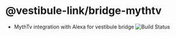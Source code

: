 # @vestibule-link/bridge-mythtv
* MythTv integration with Alexa for vestibule bridge ![Build Status](https://codebuild.us-east-1.amazonaws.com/badges?uuid=eyJlbmNyeXB0ZWREYXRhIjoiUEh5WE1JSE5sK2ROMzNuSFB6ZklFc0k3OUZsVkFjYzFGNUZCeHhucytkQVgreC8xdGppYnJzLzZKWDJjNzRMcFBWREVFeFVjYmVyRWl4Vlg1bzBSOE53PSIsIml2UGFyYW1ldGVyU3BlYyI6InpoY0dLYUJvdnpzaEswQjkiLCJtYXRlcmlhbFNldFNlcmlhbCI6MX0%3D&branch=master)